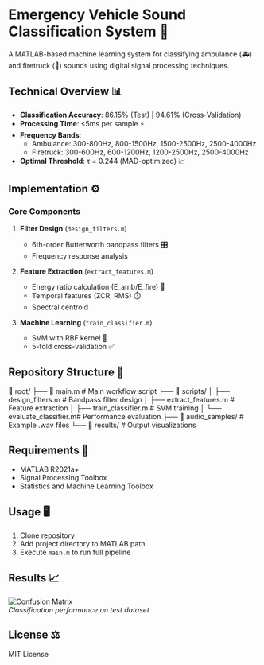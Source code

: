 # Emergency Vehicle Sound Classification System 🚨

A MATLAB-based machine learning system for classifying ambulance (🚑) and firetruck (🚒) sounds using digital signal processing techniques.

## Technical Overview 📊

- **Classification Accuracy**: 86.15% (Test) | 94.61% (Cross-Validation)
- **Processing Time**: <5ms per sample ⚡
- **Frequency Bands**:
  - Ambulance: 300-800Hz, 800-1500Hz, 1500-2500Hz, 2500-4000Hz
  - Firetruck: 300-600Hz, 600-1200Hz, 1200-2500Hz, 2500-4000Hz
- **Optimal Threshold**: τ = 0.244 (MAD-optimized) 📈

## Implementation ⚙️

### Core Components
1. **Filter Design** (`design_filters.m`)
   - 6th-order Butterworth bandpass filters 🎛️
   - Frequency response analysis

2. **Feature Extraction** (`extract_features.m`)
   - Energy ratio calculation (E_amb/E_fire) 🔋
   - Temporal features (ZCR, RMS) ⏱️
   - Spectral centroid

3. **Machine Learning** (`train_classifier.m`)
   - SVM with RBF kernel 🤖
   - 5-fold cross-validation ✅

## Repository Structure 📂

📁 root/
├── 📄 main.m # Main workflow script
├── 📁 scripts/
│ ├── design_filters.m # Bandpass filter design
│ ├── extract_features.m # Feature extraction
│ ├── train_classifier.m # SVM training
│ └── evaluate_classifier.m# Performance evaluation
├── 📁 audio_samples/ # Example .wav files
└── 📁 results/ # Output visualizations

## Requirements 🔧
- MATLAB R2021a+
- Signal Processing Toolbox
- Statistics and Machine Learning Toolbox

## Usage 🖥️
1. Clone repository
2. Add project directory to MATLAB path
3. Execute `main.m` to run full pipeline

## Results 📈
![Confusion Matrix](results/confusion_matrix.png)  
*Classification performance on test dataset*

## License ⚖️
MIT License
